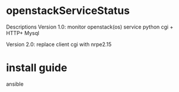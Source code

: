 # openstackServiceStatus
Descriptions
Version 1.0:
monitor openstack(os) service 
python cgi + HTTP+ Mysql


Version 2.0:
replace client cgi with nrpe2.15


# install guide
ansible 
